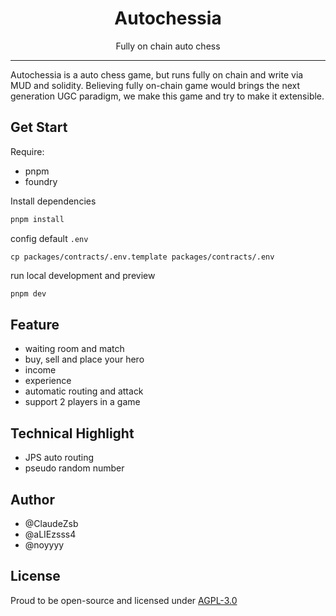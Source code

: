 

<div align="center">
<h1>Autochessia</h1>
<p>Fully on chain auto chess</p>
</div>

--------

Autochessia is a auto chess game, but runs fully on chain and write via MUD and solidity. Believing fully on-chain game would brings the next generation UGC paradigm, we make this game and try to make it extensible.

## Get Start

Require:

- pnpm
- foundry

Install dependencies

```bash
pnpm install
```

config default `.env`

```shell
cp packages/contracts/.env.template packages/contracts/.env
```

run local development and preview

```bash
pnpm dev
```


## Feature

- waiting room and match
- buy, sell and place your hero
- income
- experience
- automatic routing and attack
- support 2 players in a game


## Technical Highlight

- JPS auto routing
- pseudo random number

## Author

- @ClaudeZsb
- @aLIEzsss4
- @noyyyy


## License

Proud to be open-source and licensed under [AGPL-3.0](./LICENSE)
